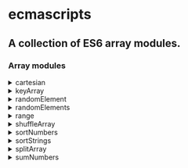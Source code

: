 # ecmascripts

## A collection of ES6 array modules.

### Array modules

<details>
<summary>cartesian</summary>

```js
// Creates a cartesian product, from an array of the form [Array, Array].
import {cartesian} from "@letele/ecmascripts"

cartesian([['a','b'],[1,2]])
// output: [ [ 'a', 1 ], [ 'a', 2 ], [ 'b', 1 ], [ 'b', 2 ] ]
```
</details>

<details>
<summary>keyArray</summary>

```js
// From a given key of an Object, it returns a collection of values of the given key.
import {keyArray} from "@letele/ecmascripts"

const candidates = [
    {name:'John', surname:'Doe'},{name:'Jane', surname:'Smith'},
    {name:'Foo', surname:'Bar'},{name:'Hello', surname:'World'}
]
keyArray(candidates,'name')
// output: [ 'John', 'Jane', 'Foo', 'Hello' ]
```
</details>

<details>
<summary>randomElement</summary>

```js
// Returns a randomly selected element from a given array.
import {randomElement} from "@letele/ecmascripts"

randomElement([1,undefined,'er',false])
// output: false
```
</details>

<details>
<summary>randomElements</summary>

```js
// Creates an array of randomly selected elements from a given array.
import {randomElements} from "@letele/ecmascripts"

randomElements([12,true,'a',2,3,'string'],4)
// output: [ 12, 'string', true, 2 ]
```
</details>

<details>
<summary>range</summary>

```js
// Creates an array of numbers between low and high in steps of step.
import {range} from "@letele/ecmascripts"

range(-10,10,5)
// output: [ -10, -5, 0, 5, 10 ]

// For inexact floating point values, call a map method to transform inexact values.
range(-0.5,0,0.1)
// output: [ -0.5, -0.4, -0.3, -0.19999999999999996, -0.09999999999999998, 0 ]
range(-0.5,0,0.1).map(i => Number(i.toFixed(2)))
// output: [ -0.5, -0.4, -0.3, -0.2, -0.1, 0 ]
```
</details>

<details>
<summary>shuffleArray</summary>

```js
// Shuffles an array: randomly positions elements in an array.
import {shuffleArray} from "@letele/ecmascripts"

shuffleArray(['J','o','h','n', 'D', 'o', 'e'])
// output: ['h', 'o', 'e','J', 'D', 'o','n']
```
</details>

<details>
<summary>sortNumbers</summary>

```js
// Orders numbers in an array in ascending or descending order.
import {sortNumbers} from "@letele/ecmascripts"

sortNumbers([3,1,2,5,4])
// output: [ 1, 2, 3, 4, 5 ]
sortNumbers([3,1,2,5,4],true)
// output: [ 5, 4, 3, 2, 1 ]
```
</details>

<details>
<summary>sortStrings</summary>

```js
// Orders strings in an array in ascending or descending order.
import {sortStrings} from "@letele/ecmascripts"

sortStrings(['b','c','a','Y','Z','X'])
// output: [ 'X', 'Y', 'Z', 'a', 'b', 'c' ]

// Note that sort does a case-sensitive comparison.
// Meaning capital letters take precedence over small letters. 
// Call a map method from output then a sort method for desired result. 
sortStrings(['b','c','a','Y','Z','X'].map(i => i.toUpperCase()))
// output: [ 'A', 'B', 'C', 'X', 'Y', 'Z' ]
sortStrings(['b','c','a','Y','Z','X'].map(i => i.toLowerCase()))
// output: [ 'a', 'b', 'c', 'x', 'y', 'z' ]
sortStrings(['b','c','a','Y','Z','X'].map(i => i.toLowerCase()),true)
// output: [ 'z', 'y', 'x', 'c', 'b', 'a' ]
```
</details>

<details>
<summary>splitArray</summary>

```js
// Creates from a given array,  chunks of arrays with n elements each.
// Size of last array has size less than n but greater than 0.
import {splitArray} from "@letele/ecmascripts"

splitArray([1,2,3,4,5,6,7,8,9,10],3)
// output: [ [ 1, 2, 3 ], [ 4, 5, 6 ], [ 7, 8, 9 ], [ 10 ] ]
```
</details>

<details>
<summary>sumNumbers</summary>

```js
// Sums up numbers in an array and returns their sum.
import {sumNumbers} from "@letele/ecmascripts"

sumNumbers([0,0,1,0,1,1,0])
// output: 3
```
</details>